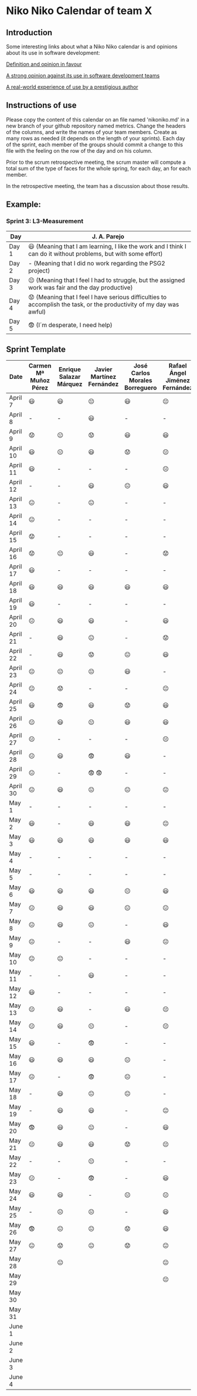 # Niko Niko Calendar of team X
## Introduction
Some interesting links about what a Niko Niko calendar is and opinions about its use in software development:

[Definition and opinion in favour](https://blog.teammood.com/2018/07/24/evaluating-your-teams-health-with-the-niko-niko-calendar.html?utm_source=google&utm_medium=cpc&utm_campaign=blog-niko-niko&utm_content=niko-niko&utm_term=niko%20niko%20calendar&gclid=Cj0KCQjwsYb0BRCOARIsAHbLPhGYfc7zpSwEDx8KE3VjlsTyy1M1F8O8lxyOPWQTpjf71RjXeD5rgWsaAmEhEALw_wcB)

[A strong opinion against its use in software development teams](https://www.tinypulse.com/blog/sk-niko-niko-calendar-workplace-morale)

[A real-world experience of use by a prestigious author](https://www.javiergarzas.com/2015/05/calendarios-niko-niko.html)
## Instructions of use
Please copy the content of this calendar on an file named 'nikoniko.md' in a new branch of your github repository named metrics.
Change the headers of the columns, and write the names of your team members.
Create as many rows as needed (it depends on the length of your sprints).
Each day of the sprint, each member of the groups should commit a change to this file with the feeling on the row of the day and on his column. 

Prior to the scrum retrospective meeting, the scrum master will compute a total sum of the type of faces for the whole spring, for each day, an for each member.

In the retrospective meeting, the team has a discussion about those results.

## Example:

### Sprint 3: L3-Measurement 

| Day           | J. A. Parejo  |
| ------------- | ------------- |
| Day 1         |    :smiley: (Meaning that I am learning, I like the work and I think I can do it without problems, but with some effort) |
| Day 2         |    - (Meaning that I did no work regarding the PSG2 project)           |
| Day 3         |    :neutral_face:  (Meaning that I feel I had to struggle, but the assigned work was fair and the day productive)          |:fearful:
| Day 4         |    :worried: (Meaning that I feel I have serious difficulties to accomplish the task, or the productivity of my day was awful)           |
| Day 5         |    :fearful:   (I´m desperate, I need help)        |


## Sprint Template

| Date          | Carmen Mª Muñoz Pérez | Enrique Salazar Márquez | Javier Martínez Fernández | José Carlos Morales Borreguero | Rafael Ángel Jiménez Fernández |
| ------------- | --------------------- | ----------------------- | ------------------------- | ------------------------------ | ------------------------------ |
| April 7       |   :smiley:            |       :smiley:          |     :neutral_face:        |             :smiley:           |       :neutral_face:           |
| April 8       |          -            |           -             |     :smiley:              |               -                |              -                 |
| April 9       |   :worried:           |     :neutral_face:      |     :worried:             |             :smiley:           |       :smiley:                 |
| April 10      |   :smiley:            |     :neutral_face:      |     :smiley:              |             :worried:          |       :neutral_face:           |
| April 11      |   :smiley:            |           -             |         -                 |               -                |       :neutral_face:           |
| April 12      |          -            |           -             |     :smiley:              |             :neutral_face:     |       :smiley:                 |
| April 13      |    :neutral_face:     |           -             |     :neutral_face:        |               -                |             -                  |
| April 14      |    :neutral_face:     |           -             |         -                 |               -                |             -                  |
| April 15      |   :worried:           |           -             |         -                 |               -                |             -                  |
| April 16      |   :worried:           |     :neutral_face:      |      :smiley:             |               -                |       :worried:                |
| April 17      |   :smiley:            |           -             |         -                 |               -                |             -                  |
| April 18      |   :smiley:            |        :smiley:         |      :smiley:             |              :smiley:          |       :smiley:                 |
| April 19      |   :smiley:            |           -             |         -                 |               -                |             -                  |
| April 20      |    :neutral_face:     |        :smiley:         |      :smiley:             |               -                |       :smiley:                 |
| April 21      |          -            |        :smiley:         |      :neutral_face:       |               -                |       :worried:                |
| April 22      |          -            |        :smiley:         |      :worried:            |              :neutral_face:    |       :smiley:                 |
| April 23      |    :neutral_face:     |     :neutral_face:      |      :neutral_face:       |              :smiley:          |             -                  |
| April 24      |    :neutral_face:     |       :worried:         |         -                 |               -                |       :neutral_face:           |
| April 25      |   :smiley:            |       :fearful:         |       :smiley:            |              :worried:         |       :smiley:                 |
| April 26      |    :neutral_face:     |        :smiley:         |      :neutral_face:       |              :smiley:          |       :smiley:                 |
| April 27      |    :neutral_face:     |           -             |           -               |               -                |       :neutral_face:           |
| April 28      |    :neutral_face:     |        :smiley:         |      :fearful:            |              :smiley:          |               -                |
| April 29      |    :neutral_face:     |           -             |    :fearful:   :fearful:  |               -                |               -                |
| April 30      |    :neutral_face:     |        :smiley:         |      :neutral_face:       |              :neutral_face:    |    :neutral_face:              |
| May 1         |          -            |           -             |           -               |               -                |               -                |
| May 2         |   :smiley:            |           -             |       :smiley:            |               :smiley:         |        :neutral_face:          |
| May 3         |   :smiley:            |        :smiley:         |       :smiley:            |               :smiley:         |       :smiley:                 |
| May 4         |          -            |           -             |          -                |                -               |       -                        |
| May 5         |          -            |           -             |          -                |                -               |       -                        |
| May 6         |   :smiley:            |        :smiley:         |        :smiley:           |              :neutral_face:    |       :smiley:                 |
| May 7         |    :neutral_face:     |        :smiley:         |        :smiley:           |              :neutral_face:    |    :neutral_face:              |
| May 8         |    :neutral_face:     |        :smiley:         |       :neutral_face:      |                -               |       :smiley:                 |
| May 9         |    :neutral_face:     |           -             |          -                |              :smiley:          |        :neutral_face:          |
| May 10        |    :neutral_face:     |     :neutral_face:      |          -                |                -               |               -                |
| May 11        |          -            |           -             |         :smiley:          |                -               |               -                |
| May 12        |   :smiley:            |           -             |            -              |                -               |               -                |
| May 13        |    :neutral_face:     |        :smiley:         |            -              |              :smiley:          |              :neutral_face:    |
| May 14        |    :neutral_face:     |        :smiley:         |        :neutral_face:     |                -               |                :neutral_face:  |
| May 15        |   :smiley:            |           -             |        :fearful:          |                -               |               -                |
| May 16        |   :smiley:            |        :smiley:         |        :smiley:           |              :neutral_face:    |               -                |
| May 17        |    :neutral_face:     |           -             |        :fearful:          |              :neutral_face:    |               -                |
| May 18        |          -            |        :smiley:         |         :neutral_face:    |              :neutral_face:    |               -                |
| May 19        |          -            |        :smiley:         |         :smiley:          |                -               |                :neutral_face:  |
| May 20        |      :fearful:        |        :smiley:         |         :neutral_face:    |                -               |              :smiley:          |
| May 21        |    :neutral_face:     |        :smiley:         |          :smiley:         |              :worried:         |                :neutral_face:  |
| May 22        |          -            |           -             |          :neutral_face:   |                -               |                -               |
| May 23        |    :neutral_face:     |           -             |         :fearful:         |                -               |              :smiley:          |
| May 24        |   :smiley:            |        :smiley:         |         -                 |               :neutral_face:   |                :neutral_face:  |
| May 25        |          -            |     :neutral_face:      |         :neutral_face:    |                -               |              :smiley:          |
| May 26        |      :fearful:        |     :neutral_face:      |         :neutral_face:    |              :worried:         |              :smiley:          |
| May 27        |    :neutral_face:     |       :worried:         |         :neutral_face:    |              :worried:         |                :neutral_face:  |
| May 28        |                       |     :neutral_face:      |                           |                                |     :neutral_face:             |
| May 29        |                       |                         |                           |                                |     :neutral_face:             |
| May 30        |                       |                         |                           |                                |                                |
| May 31        |                       |                         |                           |                                |                                |
| June 1        |                       |                         |                           |                                |                                |
| June 2        |                       |                         |                           |                                |                                |
| June 3        |                       |                         |                           |                                |                                |
| June 4        |                       |                         |                           |                                |                                |



